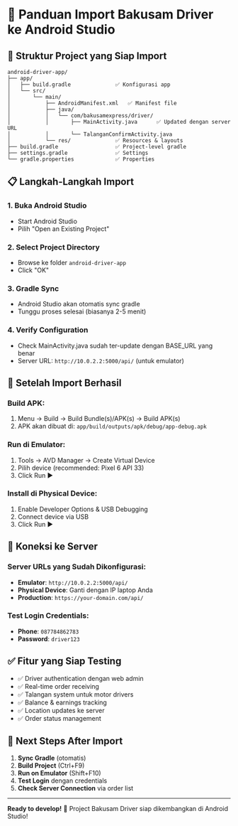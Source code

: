 # 📱 Panduan Import Bakusam Driver ke Android Studio

## 🚀 Struktur Project yang Siap Import

```
android-driver-app/
├── app/
│   ├── build.gradle              ✅ Konfigurasi app
│   └── src/
│       └── main/
│           ├── AndroidManifest.xml   ✅ Manifest file
│           ├── java/
│           │   └── com/bakusamexpress/driver/
│           │       ├── MainActivity.java      ✅ Updated dengan server URL
│           │       └── TalanganConfirmActivity.java
│           └── res/              ✅ Resources & layouts
├── build.gradle                  ✅ Project-level gradle
├── settings.gradle               ✅ Settings
└── gradle.properties             ✅ Properties
```

## 📋 Langkah-Langkah Import

### 1. **Buka Android Studio**
- Start Android Studio
- Pilih "Open an Existing Project"

### 2. **Select Project Directory**
- Browse ke folder `android-driver-app`
- Click "OK"

### 3. **Gradle Sync**
- Android Studio akan otomatis sync gradle
- Tunggu proses selesai (biasanya 2-5 menit)

### 4. **Verify Configuration**
- Check MainActivity.java sudah ter-update dengan BASE_URL yang benar
- Server URL: `http://10.0.2.2:5000/api/` (untuk emulator)

## 🔧 Setelah Import Berhasil

### **Build APK:**
1. Menu → Build → Build Bundle(s)/APK(s) → Build APK(s)
2. APK akan dibuat di: `app/build/outputs/apk/debug/app-debug.apk`

### **Run di Emulator:**
1. Tools → AVD Manager → Create Virtual Device
2. Pilih device (recommended: Pixel 6 API 33)
3. Click Run ▶️

### **Install di Physical Device:**
1. Enable Developer Options & USB Debugging
2. Connect device via USB
3. Click Run ▶️

## 🔗 Koneksi ke Server

### **Server URLs yang Sudah Dikonfigurasi:**
- **Emulator**: `http://10.0.2.2:5000/api/`
- **Physical Device**: Ganti dengan IP laptop Anda
- **Production**: `https://your-domain.com/api/`

### **Test Login Credentials:**
- **Phone**: `087784862783`
- **Password**: `driver123`

## ✅ Fitur yang Siap Testing

- ✅ Driver authentication dengan web admin
- ✅ Real-time order receiving
- ✅ Talangan system untuk motor drivers
- ✅ Balance & earnings tracking
- ✅ Location updates ke server
- ✅ Order status management

## 🎯 Next Steps After Import

1. **Sync Gradle** (otomatis)
2. **Build Project** (Ctrl+F9)
3. **Run on Emulator** (Shift+F10)
4. **Test Login** dengan credentials
5. **Check Server Connection** via order list

---

**Ready to develop!** 🚀 Project Bakusam Driver siap dikembangkan di Android Studio!